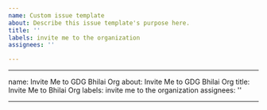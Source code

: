 ```yaml
---
name: Custom issue template
about: Describe this issue template's purpose here.
title: ''
labels: invite me to the organization
assignees: ''

---
```


---
name: Invite Me to GDG Bhilai Org
about: Invite Me to GDG Bhilai Org
title: Invite Me to Bhilai Org
labels: invite me to the organization
assignees: ''

---
